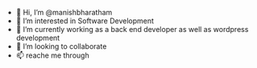 - 👋 Hi, I’m @manishbharatham
- 👀 I’m interested in Software Development 
- 🌱 I’m currently working as a back end developer as well as wordpress development 
- 💞️ I’m looking to collaborate 
- 📫 reache me through 


<!---
manishbharatham/manishbharatham is a ✨ special ✨ repository because its `README.md` (this file) appears on your GitHub profile.
You can click the Preview link to take a look at your changes.
--->
